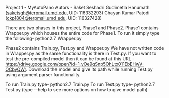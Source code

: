 Project 1 - MyAutoPano
Autors - Saket Seshadri Gudimetla Hanumath (saketsgh@terpmail.umd.edu, UID: 116332293)
	 Chayan Kumar Patodi (ckp1804@terpmail.umd.edu, UID: 116327428)

There are two phases in this project, Phase1 and Phase2. 
Phase1 contains Wrapper.py which houses the entire code for Phase1. To run it simply type the following- python2.7 Wrapper.py

Phase2 contains Train.py, Test.py and Wrapper.py
We have not written code in Wrapper.py as the same functionality is there in Test.py. If you want to test the pre-compiled model then it can be found at this URL - https://drive.google.com/open?id=1_vOe9qSnp5OhLtx011EbEHwV-OCbyQWr. Download the model and give its path while running Test.py using argument parser functionality.  

To run Train.py type- python2.7 Train.py
To run Test.py type- python2.7 Test.py (type --help to see more options on how to give model path)



